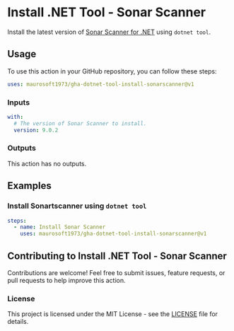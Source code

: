 # Install .NET Tool - Sonar Scanner

Install the latest version of [Sonar Scanner for .NET](https://www.nuget.org/packages/dotnet-sonarscanner) using `dotnet tool`.

## Usage

To use this action in your GitHub repository, you can follow these steps:

```yaml
uses: maurosoft1973/gha-dotnet-tool-install-sonarscanner@v1
```

### Inputs

```yaml
with:
  # The version of Sonar Scanner to install.
  version: 9.0.2
```

### Outputs

This action has no outputs.

## Examples

### Install Sonartscanner using `dotnet tool`

```yaml
steps:
  - name: Install Sonar Scanner
    uses: maurosoft1973/gha-dotnet-tool-install-sonarscanner@v1
```

## Contributing to Install .NET Tool - Sonar Scanner

Contributions are welcome! 
Feel free to submit issues, feature requests, or pull requests to help improve this action.

### License

This project is licensed under the MIT License - see the [LICENSE](LICENSE) file for details.
